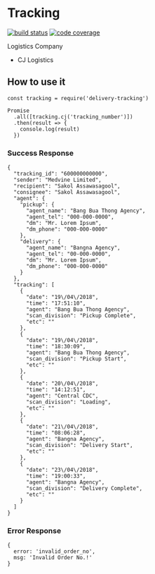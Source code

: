 # Tracking

[![build status](https://img.shields.io/travis/koobitor/delivery-tracking.svg?style=flat-square)](https://travis-ci.org/koobitor/delivery-tracking)
[![code coverage](https://img.shields.io/coveralls/koobitor/delivery-tracking.svg?style=flat-square)](https://coveralls.io/r/koobitor/delivery-tracking)

Logistics Company
- CJ Logistics

## How to use it
```
const tracking = require('delivery-tracking')

Promise
  .all([tracking.cj('tracking_number')])
  .then(result => {
    console.log(result)
  })
```

### Success Response
```
{
  "tracking_id": "600000000000",
  "sender": "Medvine Limited",
  "recipient": "Sakol Assawasagool",
  "consignee": "Sakol Assawasagool",
  "agent": {
    "pickup": {
      "agent_name": "Bang Bua Thong Agency",
      "agent_tel": "000-000-0000",
      "dm": "Mr. Lorem Ipsum",
      "dm_phone": "000-000-0000"
    },
    "delivery": {
      "agent_name": "Bangna Agency",
      "agent_tel": "00-000-0000",
      "dm": "Mr. Lorem Ipsum",
      "dm_phone": "000-000-0000"
    }
  },
  "tracking": [
    {
      "date": "19\/04\/2018",
      "time": "17:51:10",
      "agent": "Bang Bua Thong Agency",
      "scan_division": "Pickup Complete",
      "etc": ""
    },
    {
      "date": "19\/04\/2018",
      "time": "18:30:09",
      "agent": "Bang Bua Thong Agency",
      "scan_division": "Pickup Start",
      "etc": ""
    },
    {
      "date": "20\/04\/2018",
      "time": "14:12:51",
      "agent": "Central CDC",
      "scan_division": "Loading",
      "etc": ""
    },
    {
      "date": "21\/04\/2018",
      "time": "08:06:28",
      "agent": "Bangna Agency",
      "scan_division": "Delivery Start",
      "etc": ""
    },
    {
      "date": "23\/04\/2018",
      "time": "19:00:33",
      "agent": "Bangna Agency",
      "scan_division": "Delivery Complete",
      "etc": ""
    }
  ]
}
```

### Error Response
```
{
  error: 'invalid_order_no',
  msg: 'Invalid Order No.!'
}
```